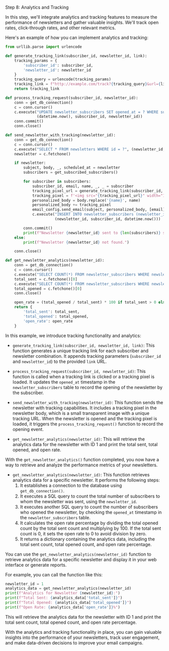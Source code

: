 Step 8: Analytics and Tracking

In this step, we'll integrate analytics and tracking features to measure the performance of newsletters and gather valuable insights. We'll track open rates, click-through rates, and other relevant metrics.

Here's an example of how you can implement analytics and tracking:

```python
from urllib.parse import urlencode

def generate_tracking_link(subscriber_id, newsletter_id, link):
    tracking_params = {
        'subscriber_id': subscriber_id,
        'newsletter_id': newsletter_id
    }
    tracking_query = urlencode(tracking_params)
    tracking_link = f"http://example.com/track?{tracking_query}&url={link}"
    return tracking_link

def process_tracking_request(subscriber_id, newsletter_id):
    conn = get_db_connection()
    c = conn.cursor()
    c.execute("UPDATE newsletter_subscribers SET opened_at = ? WHERE subscriber_id = ? AND newsletter_id = ?",
              (datetime.now(), subscriber_id, newsletter_id))
    conn.commit()
    conn.close()

def send_newsletter_with_tracking(newsletter_id):
    conn = get_db_connection()
    c = conn.cursor()
    c.execute("SELECT * FROM newsletters WHERE id = ?", (newsletter_id,))
    newsletter = c.fetchone()

    if newsletter:
        subject, body, _, scheduled_at = newsletter
        subscribers = get_subscribed_subscribers()

        for subscriber in subscribers:
            subscriber_id, email, name, _, _ = subscriber
            tracking_pixel_url = generate_tracking_link(subscriber_id, newsletter_id, '')
            tracking_pixel = f'<img src="{tracking_pixel_url}" width="1" height="1" alt="">'
            personalized_body = body.replace('{name}', name)
            personalized_body += tracking_pixel
            email_config.send_email(subject, personalized_body, [email])
            c.execute("INSERT INTO newsletter_subscribers (newsletter_id, subscriber_id, sent_at) VALUES (?, ?, ?)",
                      (newsletter_id, subscriber_id, datetime.now()))

        conn.commit()
        print(f"Newsletter {newsletter_id} sent to {len(subscribers)} subscribers with tracking.")
    else:
        print(f"Newsletter {newsletter_id} not found.")

    conn.close()

def get_newsletter_analytics(newsletter_id):
    conn = get_db_connection()
    c = conn.cursor()
    c.execute("SELECT COUNT(*) FROM newsletter_subscribers WHERE newsletter_id = ?", (newsletter_id,))
    total_sent = c.fetchone()[0]
    c.execute("SELECT COUNT(*) FROM newsletter_subscribers WHERE newsletter_id = ? AND opened_at IS NOT NULL", (newsletter_id,))
    total_opened = c.fetchone()[0]
    conn.close()

    open_rate = (total_opened / total_sent) * 100 if total_sent > 0 else 0
    return {
        'total_sent': total_sent,
        'total_opened': total_opened,
        'open_rate': open_rate
    }
```

In this example, we introduce tracking functionality and analytics:

- `generate_tracking_link(subscriber_id, newsletter_id, link)`: This function generates a unique tracking link for each subscriber and newsletter combination. It appends tracking parameters (`subscriber_id` and `newsletter_id`) to the provided `link` URL.

- `process_tracking_request(subscriber_id, newsletter_id)`: This function is called when a tracking link is clicked or a tracking pixel is loaded. It updates the `opened_at` timestamp in the `newsletter_subscribers` table to record the opening of the newsletter by the subscriber.

- `send_newsletter_with_tracking(newsletter_id)`: This function sends the newsletter with tracking capabilities. It includes a tracking pixel in the newsletter body, which is a small transparent image with a unique tracking URL. When the newsletter is opened and the tracking pixel is loaded, it triggers the `process_tracking_request()` function to record the opening event.

- `get_newsletter_analytics(newsletter_id)`: This will retrieve the analytics data for the newsletter with ID 1 and print the total sent, total opened, and open rate.

With the `get_newsletter_analytics()` function completed, you now have a way to retrieve and analyze the performance metrics of your newsletters.

- `get_newsletter_analytics(newsletter_id)`: This function retrieves analytics data for a specific newsletter. It performs the following
steps:
  1. It establishes a connection to the database using `get_db_connection()`.
  2. It executes a SQL query to count the total number of subscribers to whom the newsletter was sent, using the `newsletter_id`.
  3. It executes another SQL query to count the number of subscribers who opened the newsletter, by checking the `opened_at` timestamp in the `newsletter_subscribers` table.
  4. It calculates the open rate percentage by dividing the total opened count by the total sent count and multiplying by 100. If the total sent count is 0, it sets the open rate to 0 to avoid division by zero.
  5. It returns a dictionary containing the analytics data, including the total sent count, total opened count, and open rate percentage.

You can use the `get_newsletter_analytics(newsletter_id)` function to retrieve analytics data for a specific newsletter and display it in your web interface or generate reports.

For example, you can call the function like this:

```python
newsletter_id = 1
analytics_data = get_newsletter_analytics(newsletter_id)
print(f"Analytics for Newsletter {newsletter_id}:")
print(f"Total Sent: {analytics_data['total_sent']}")
print(f"Total Opened: {analytics_data['total_opened']}")
print(f"Open Rate: {analytics_data['open_rate']}%")
```

This will retrieve the analytics data for the newsletter with ID 1 and print the total sent count, total opened count, and open rate percentage.

With the analytics and tracking functionality in place, you can gain valuable insights into the performance of your newsletters, track user engagement, and make data-driven decisions to improve your email campaigns.
